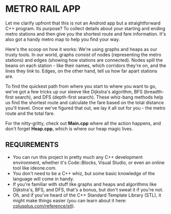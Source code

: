 # METRO RAIL APP

Let me clarify upfront that this is not an Android app but a straightforward C++ program. Its purpose? To collect details about your starting and ending metro stations and then give you the shortest route and fare information. It's also got a handy metro map to help you find your way.

Here's the scoop on how it works: We're using graphs and heaps as our trusty tools. In our world, graphs consist of nodes (representing the metro stations) and edges (showing how stations are connected). Nodes spill the beans on each station - like their names, which corridors they're on, and the lines they link to. Edges, on the other hand, tell us how far apart stations are.

To find the quickest path from where you start to where you want to go, we've got a few tricks up our sleeve like Dijkstra's algorithm, BFS (breadth-first search), and DFS (depth-first search). These whiz-bang methods help us find the shortest route and calculate the fare based on the total distance you'll travel. Once we've figured that out, we lay it all out for you - the metro route and the total fare.

For the nitty-gritty, check out **Main.cpp** where all the action happens, and don't forget **Heap.cpp**, which is where our heap magic lives.

## REQUIREMENTS

- You can run this project in pretty much any C++ development environment, whether it's Code::Blocks, Visual Studio, or even an online tool like ideone.com.
- You don't need to be a C++ whiz, but some basic knowledge of the language will come in handy.
- If you're familiar with stuff like graphs and heaps and algorithms like Dijkstra's, BFS, and DFS, that's a bonus, but don't sweat it if you're not.
- Oh, and if you've heard of the C++ Standard Template Library (STL), it might make things easier (you can learn about it here: [cplusplus.com/reference/stl](http://www.cplusplus.com/reference/stl/)).
